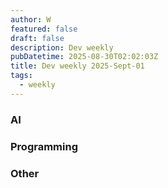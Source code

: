 ```yaml
---
author: W
featured: false
draft: false
description: Dev weekly
pubDatetime: 2025-08-30T02:02:03Z
title: Dev weekly 2025-Sept-01
tags:
  - weekly
---
```


### AI

[]()

[]()

[]()

[]()

[]()

[]()

[]()

[]()

[]()

[]()

[]()

[]()

[]()

[]()

[]()

[]()

[]()

[]()

[]()

[]()

### Programming

[]()

[]()

[]()

[]()

[]()

[]()

[]()

[]()

[]()

[]()

[]()

[]()

### Other

[]()

[]()

[]()

[]()

[]()

[]()

[]()

[]()

[]()

[]()

[]()

[]()

[]()

[]()

[]()

[]()

[]()

[]()

[]()

[]()

[]()

[]()

[]()

[]()

[]()
